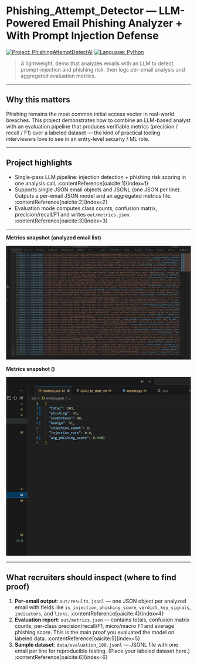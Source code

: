 # Phishing_Attempt_Detector — LLM-Powered Email Phishing Analyzer + With Prompt Injection Defense

[![Project: PhishingAttemptDetectAI](https://img.shields.io/badge/project-phishing--detector-blue)](https://github.com/SedatiKaram/phishingattemptdetectai-gpt)
[![Language: Python](https://img.shields.io/badge/language-Python-3776AB)](https://www.python.org)

> A lightweight, demo that analyzes emails with an LLM to detect prompt-injection and phishing risk, then logs per-email analysis and aggregated evaluation metrics.

---

## Why this matters
Phishing remains the most common initial access vector in real-world breaches. This project demonstrates how to combine an LLM-based analyst with an evaluation pipeline that produces verifiable metrics (precision / recall / F1) over a labeled dataset — the kind of practical tooling interviewers love to see in an entry-level security / ML role.

---

## Project highlights
- Single-pass LLM pipeline: injection detection + phishing risk scoring in one analysis call. :contentReference[oaicite:1]{index=1}  
- Supports single JSON email objects and JSONL (one JSON per line). Outputs a per-email JSON model and an aggregated metrics file. :contentReference[oaicite:2]{index=2}
- Evaluation mode computes class counts, confusion matrix, precision/recall/F1 and writes `out/metrics.json`. :contentReference[oaicite:3]{index=3}

---

**Metrics snapshot (analyzed email list)**

![Overview diagram placeholder](out/diagram_overview.png)  

**Metrics snapshot ()**

![Metrics snapshot placeholder](out/metrics_snapshot.png)  

---

## What recruiters should inspect (where to find proof)

1. **Per-email output**: `out/results.jsonl` — one JSON object per analyzed email with fields like `is_injection`, `phishing_score`, `verdict`, `key_signals`, `indicators`, and `links`. :contentReference[oaicite:4]{index=4}  
2. **Evaluation report**: `out/metrics.json` — contains totals, confusion matrix counts, per-class precision/recall/F1, micro/macro F1 and average phishing score. This is the main proof you evaluated the model on labeled data. :contentReference[oaicite:5]{index=5}  
3. **Sample dataset**: `data/evaluation_100.jsonl` — JSONL file with one email per line for reproducible testing. (Place your labeled dataset here.) :contentReference[oaicite:6]{index=6}

